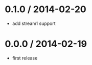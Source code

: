 
0.1.0 / 2014-02-20 
==================

 * add stream1 support

0.0.0 / 2014-02-19 
==================

 * first release

